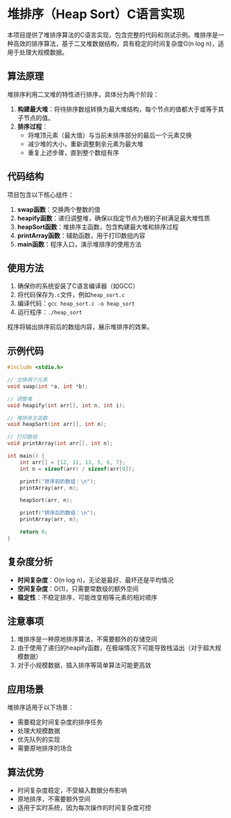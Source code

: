 # 堆排序（Heap Sort）C语言实现

本项目提供了堆排序算法的C语言实现，包含完整的代码和测试示例。堆排序是一种高效的排序算法，基于二叉堆数据结构，具有稳定的时间复杂度O(n log n)，适用于处理大规模数据。

## 算法原理

堆排序利用二叉堆的特性进行排序，具体分为两个阶段：

1. **构建最大堆**：将待排序数组转换为最大堆结构，每个节点的值都大于或等于其子节点的值。
2. **排序过程**：
    - 将堆顶元素（最大值）与当前未排序部分的最后一个元素交换
    - 减少堆的大小，重新调整剩余元素为最大堆
    - 重复上述步骤，直到整个数组有序

## 代码结构

项目包含以下核心组件：

1. **swap函数**：交换两个整数的值
2. **heapify函数**：递归调整堆，确保以指定节点为根的子树满足最大堆性质
3. **heapSort函数**：堆排序主函数，包含构建最大堆和排序过程
4. **printArray函数**：辅助函数，用于打印数组内容
5. **main函数**：程序入口，演示堆排序的使用方法

## 使用方法

1. 确保你的系统安装了C语言编译器（如GCC）
2. 将代码保存为`.c`文件，例如`heap_sort.c`
3. 编译代码：`gcc heap_sort.c -o heap_sort`
4. 运行程序：`./heap_sort`

程序将输出排序前后的数组内容，展示堆排序的效果。

## 示例代码

```c
#include <stdio.h>

// 交换两个元素
void swap(int *a, int *b);

// 调整堆
void heapify(int arr[], int n, int i);

// 堆排序主函数
void heapSort(int arr[], int n);

// 打印数组
void printArray(int arr[], int n);

int main() {
    int arr[] = {12, 11, 13, 5, 6, 7};
    int n = sizeof(arr) / sizeof(arr[0]);

    printf("排序前的数组：\n");
    printArray(arr, n);

    heapSort(arr, n);

    printf("排序后的数组：\n");
    printArray(arr, n);

    return 0;
}
```

## 复杂度分析

- **时间复杂度**：O(n log n)，无论是最好、最坏还是平均情况
- **空间复杂度**：O(1)，只需要常数级的额外空间
- **稳定性**：不稳定排序，可能改变相等元素的相对顺序

## 注意事项

1. 堆排序是一种原地排序算法，不需要额外的存储空间
2. 由于使用了递归的heapify函数，在极端情况下可能导致栈溢出（对于超大规模数据）
3. 对于小规模数据，插入排序等简单算法可能更高效

## 应用场景

堆排序适用于以下场景：

- 需要稳定时间复杂度的排序任务
- 处理大规模数据
- 优先队列的实现
- 需要原地排序的场合

## 算法优势

- 时间复杂度稳定，不受输入数据分布影响
- 原地排序，不需要额外空间
- 适用于实时系统，因为每次操作的时间复杂度可控